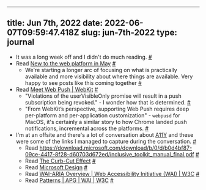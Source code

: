 
---
title: Jun 7th, 2022 
date: 2022-06-07T09:59:47.418Z
slug: jun-7th-2022
type: journal
---
* It was a long week off and I didn't do much reading. [#](#629f2193-6759-4f3d-a35e-569f43abdf32)<a name="629f2193-6759-4f3d-a35e-569f43abdf32"></a>
* Read [New to the web platform in May](https://web.dev/web-platform-05-2022/) [#](#629f21a2-717b-4c4c-aa5e-24a4ea77cb4f)<a name="629f21a2-717b-4c4c-aa5e-24a4ea77cb4f"></a>
  * We're starting a longer arc of focusing on what is practically available and more visibility about where things are available. Very happy to see posts like this coming together [#](#62a1065b-bebe-40bd-87f5-91307125f86a)<a name="62a1065b-bebe-40bd-87f5-91307125f86a"></a>
* Read [Meet Web Push | WebKit](https://webkit.org/blog/12945/meet-web-push/) [#](#629f21a8-86f3-49ce-9db5-dee104a2e8e6)<a name="629f21a8-86f3-49ce-9db5-dee104a2e8e6"></a>
  * "Violations of the userVisibleOnly promise will result in a push subscription being revoked." - I wonder how that is determined. [#](#629f7655-5693-4792-a3ee-5d5266e33ec0)<a name="629f7655-5693-4792-a3ee-5d5266e33ec0"></a>
  * "From WebKit’s perspective, supporting Web Push requires deep per-platform and per-application customization" - `webpusd` for MacOS, it's certainly a similar story to how Chrome landed push notifications, incremental across the platforms. [#](#629f76ac-e6d5-46f9-9075-608f2ec8b338)<a name="629f76ac-e6d5-46f9-9075-608f2ec8b338"></a>
* I'm at an offsite and there's a lot of conversation about [A11Y](../entry/a11y) and these were some of the links I managed to capture during the conversation. [#](#62a11bca-8ada-4bbf-b3e7-78c597215ba3)<a name="62a11bca-8ada-4bbf-b3e7-78c597215ba3"></a>
  * Read https://download.microsoft.com/download/b/0/d/b0d4bf87-09ce-4417-8f28-d60703d672ed/inclusive_toolkit_manual_final.pdf [#](#629fc896-c698-4c43-88fd-8cb598cb2a1b)<a name="629fc896-c698-4c43-88fd-8cb598cb2a1b"></a>
  * Read [The Curb-Cut Effect](https://ssir.org/articles/entry/the_curb_cut_effect) [#](#629fc8a4-7552-4a00-a196-62e396c040d8)<a name="629fc8a4-7552-4a00-a196-62e396c040d8"></a>
  * Read [Microsoft Design](https://www.microsoft.com/design/inclusive/) [#](#629fc926-1f76-4a91-a73c-2496739ea7e3)<a name="629fc926-1f76-4a91-a73c-2496739ea7e3"></a>
  * Read [WAI-ARIA Overview | Web Accessibility Initiative (WAI) | W3C](https://www.w3.org/WAI/standards-guidelines/aria/) [#](#629fca16-ca75-4c36-8e76-27f825ef5036)<a name="629fca16-ca75-4c36-8e76-27f825ef5036"></a>
  * Read [Patterns | APG | WAI | W3C](https://www.w3.org/WAI/ARIA/apg/patterns/) [#](#629fca60-2f6a-48b7-a44b-050e65dc59ba)<a name="629fca60-2f6a-48b7-a44b-050e65dc59ba"></a>

